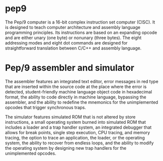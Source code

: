 pep9
====

The Pep/9 computer is a 16-bit complex instruction set computer (CISC). It is designed to teach computer architecture and assembly language programming principles. Its instructions are based on an expanding opcode and are either unary (one byte) or nonunary (three bytes). The eight addressing modes and eight dot commands are designed for straightforward translation between C/C++ and assembly language.

Pep/9 assembler and simulator
=============================

The assembler features an integrated text editor, error messages in red type that are inserted within the source code at the place where the error is detected, student-friendly machine language object code in hexadecimal format, the ability to code directly in machine language, bypassing the assembler, and the ability to redefine the mnemonics for the unimplemented opcodes that trigger synchronous traps.

The simulator features simulated ROM that is not altered by store instructions, a small operating system burned into simulated ROM that includes a loader and a trap handler system, an integrated debugger that allows for break points, single step execution, CPU tracing, and memory tracing, the option to trace an application, the loader, or the operating system, the ability to recover from endless loops, and the ability to modify the operating system by designing new trap handlers for the unimplemented opcodes.

